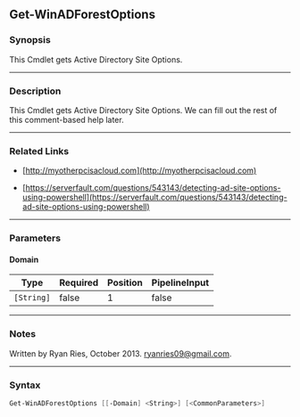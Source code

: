 Get-WinADForestOptions
----------------------

### Synopsis
This Cmdlet gets Active Directory Site Options.

---

### Description

This Cmdlet gets Active Directory Site Options.
We can fill out the rest of this comment-based help later.

---

### Related Links
* [http://myotherpcisacloud.com](http://myotherpcisacloud.com)

* [https://serverfault.com/questions/543143/detecting-ad-site-options-using-powershell](https://serverfault.com/questions/543143/detecting-ad-site-options-using-powershell)

---

### Parameters
#### **Domain**

|Type      |Required|Position|PipelineInput|
|----------|--------|--------|-------------|
|`[String]`|false   |1       |false        |

---

### Notes
Written by Ryan Ries, October 2013. ryanries09@gmail.com.

---

### Syntax
```PowerShell
Get-WinADForestOptions [[-Domain] <String>] [<CommonParameters>]
```

